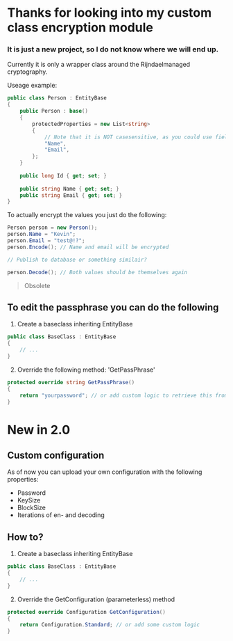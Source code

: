 # Thanks for looking into my custom class encryption module
### It is just a new project, so I do not know where we will end up.

Currently it is only a wrapper class around the Rijndaelmanaged cryptography.

Useage example:
```csharp
public class Person : EntityBase
{
	public Person : base()
	{ 
		protectedProperties = new List<string>
		{
			// Note that it is NOT casesensitive, as you could use fields/properties together
			"Name",
			"Email",
		};
	}
	
	public long Id { get; set; }
	
	public string Name { get; set; }
	public string Email { get; set; }
}
```

To actually encrypt the values you just do the following:
```csharp
Person person = new Person();
person.Name = "Kevin";
person.Email = "test@!?";
person.Encode(); // Name and email will be encrypted

// Publish to database or something similair?

person.Decode(); // Both values should be themselves again
```

> Obsolete
## To edit the passphrase you can do the following

1. Create a baseclass inheriting EntityBase
```csharp
public class BaseClass : EntityBase
{
	// ...
}
```

2. Override the following method: 'GetPassPhrase'
```csharp
protected override string GetPassPhrase()
{
	return "yourpassword"; // or add custom logic to retrieve this from a file
}
```

# New in 2.0
## Custom configuration

As of now you can upload your own configuration with the following properties:
 * Password
 * KeySize
 * BlockSize
 * Iterations of en- and decoding
 
## How to?

1. Create a baseclass inheriting EntityBase
```csharp
public class BaseClass : EntityBase
{
	// ...
}
```

2. Override the GetConfiguration (parameterless) method
```csharp
protected override Configuration GetConfiguration()
{
	return Configuration.Standard; // or add some custom logic
}
```
